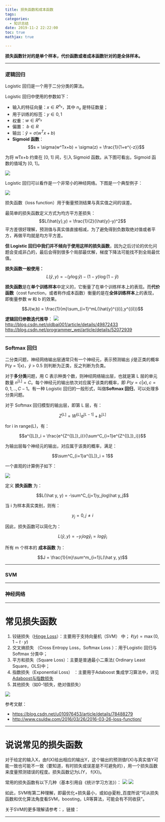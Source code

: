```yaml
---
title: 损失函数和成本函数
tags:
categories:
  - 知识总结
date: 2019-11-2 22:22:00
toc: true
mathjax: true

---
```


**损失函数针对的是单个样本，代价函数或者成本函数针对的是全体样本。**

---

### 逻辑回归

Logistic 回归是一个用于二分分类的算法。

Logistic 回归中使用的参数如下：

- 输入的特征向量：$x \in R^{n_x}$，其中 ${n_x}$ 是特征数量；
- 用于训练的标签：$y \in 0,1$
- 权重：$w \in R^{n_x}$
- 偏置： $b \in R$
- 输出：$\hat{y} = \sigma(w^Tx+b)$
- **Sigmoid 函数**：
$$s = \sigma(w^Tx+b) = \sigma(z) = \frac{1}{1+e^{-z}}$$

<!-- more -->

为将 wTx+b 约束在 [0, 1] 间，引入 Sigmoid 函数。从下图可看出，Sigmoid 函数的值域为 [0, 1]。

![](http://7xvfir.com1.z0.glb.clouddn.com/%E6%8D%9F%E5%A4%B1%E5%87%BD%E6%95%B0%E5%92%8C%E6%88%90%E6%9C%AC%E5%87%BD%E6%95%B0/20180424114511_sigmoid.png)

Logistic 回归可以看作是一个非常小的神经网络。下图是一个典型例子：

![](http://7xvfir.com1.z0.glb.clouddn.com/%E6%8D%9F%E5%A4%B1%E5%87%BD%E6%95%B0%E5%92%8C%E6%88%90%E6%9C%AC%E5%87%BD%E6%95%B0/20180424114556_LogReg_kiank.png)

损失函数（loss function）用于衡量预测结果与真实值之间的误差。

最简单的损失函数定义方式为均方平方差损失：
$$L(\hat{y},y) = \frac{1}{2}(\hat{y}-y)^2$$
平方差很好理解，预测值与真实值直接相减，为了避免得到负数取绝对值或者平方，再做平均就是均方平方差。

**但 Logistic 回归中我们并不倾向于使用这样的损失函数**，因为之后讨论的优化问题会变成非凸的，最后会得到很多个局部最优解，梯度下降法可能找不到全局最优值。

**损失函数一般使用：**
$$L(\hat{y},y) = -(y\log\hat{y})-(1-y)\log(1-\hat{y})$$

**损失函数**是在**单个训练样本**中定义的，它衡量了在单个训练样本上的表现。而**代价函数**（cost function，或者称作成本函数）衡量的是在**全体训练样本**上的表现，即衡量参数 w 和 b 的效果。

$$J(w,b) = \frac{1}{m}\sum_{i=1}^mL(\hat{y}^{(i)},y^{(i)})$$

**逻辑回归参数迭代推导**：
![](http://7xvfir.com1.z0.glb.clouddn.com/%E6%9C%BA%E5%99%A8%E5%AD%A6%E4%B9%A0%E7%9F%A5%E8%AF%86%E7%82%B9%E9%9B%86%E9%94%A6/2.png)
http://blog.csdn.net/oldbai001/article/details/49872433
http://blog.csdn.net/programmer_wei/article/details/52072939

---

### Softmax 回归

二分类问题，神经网络输出层通常只有一个神经元，表示预测输出 $\hat y$是正类的概率 P(y = 1|x)，$\hat y$ > 0.5 则判断为正类，反之判断为负类。

对于**多分类**问题，用 C 表示种类个数，则神经网络输出层，也就是第 L 层的单元数量 $n^{[L]} = C$。每个神经元的输出依次对应属于该类的概率，即 $P(y = c|x), c = 0, 1, .., C-1$。有一种 Logistic 回归的一般形式，叫做**Softmax 回归**，可以处理多分类问题。

对于 Softmax 回归模型的输出层，即第 L 层，有：

$$Z^{[L]} = W^{[L]}a^{[L-1]} + b^{[L]}$$

for i in range(L)，有：

$$a^{[L]}_i = \frac{e^{Z^{[L]}_i}}{\sum^C_{i=1}e^{Z^{[L]}_i}}$$

为输出层每个神经元的输出，对应属于该类的概率，满足：

$$\sum^C_{i=1}a^{[L]}_i = 1$$

一个直观的计算例子如下：

![](http://7xvfir.com1.z0.glb.clouddn.com/%E6%B7%B1%E5%BA%A6%E5%AD%A6%E4%B9%A0%E7%9F%A5%E8%AF%86%E7%82%B9%E9%9B%86%E9%94%A6/understanding-softmax.png)

定义 **损失函数** 为：

$$L(\hat y, y) = -\sum^C_{j=1}y_jlog\hat y_j$$

当 i 为样本真实类别，则有：

$$y_j = 0, j \ne i$$

因此，损失函数可以简化为：

$$L(\hat y, y) = -y_ilog\hat y_i = log \hat y_i$$

所有 m 个样本的 **成本函数** 为：

$$J = \frac{1}{m}\sum^m_{i=1}L(\hat y, y)$$

--- 

### SVM

---

### 神经网络

---



# 常见损失函数

1. 铰链损失（[Hinge Loss](https://en.wikipedia.org/wiki/Hinge_loss)）：主要用于支持向量机（SVM） 中； $\ell(y) = \max(0, 1-t \cdot y)$
2. 交叉熵损失 （Cross Entropy Loss，Softmax Loss ）：用于Logistic 回归与Softmax 分类中； 
3. 平方和损失（Square Loss）：主要是普通最小二乘法( Ordinary Least Square，OLS)中； 
4. 指数损失（Exponential Loss） ：主要用于Adaboost 集成学习算法中，详见 [Adaboost与指数损失](http://breezedeus.github.io/2015/07/12/breezedeus-adaboost-exponential-loss.html) 
5. 其他损失（如0-1损失，绝对值损失）

![](https://hexo-blog-wasim.oss-cn-shenzhen.aliyuncs.com/%E6%9C%BA%E5%99%A8%E5%AD%A6%E4%B9%A0%E7%9F%A5%E8%AF%86%E7%82%B9%E9%9B%86%E9%94%A6/85389915.jpg)

参考文献：
- https://blog.csdn.net/u010976453/article/details/78488279
- http://www.csuldw.com/2016/03/26/2016-03-26-loss-function/

---


# 说说常见的损失函数


对于给定的输入X，由f(X)给出相应的输出Y，这个输出的预测值f(X)与真实值Y可能一致也可能不一致（要知道，有时损失或误差是不可避免的），用一个损失函数来度量预测错误的程度。损失函数记为L(Y， f(X))。

常用的损失函数有以下几种（基本引用自《统计学习方法》）：
![](https://hexo-blog-wasim.oss-cn-shenzhen.aliyuncs.com/%E6%9C%BA%E5%99%A8%E5%AD%A6%E4%B9%A0%E7%9F%A5%E8%AF%86%E7%82%B9%E9%9B%86%E9%94%A6/44.png)
![](https://hexo-blog-wasim.oss-cn-shenzhen.aliyuncs.com/%E6%9C%BA%E5%99%A8%E5%AD%A6%E4%B9%A0%E7%9F%A5%E8%AF%86%E7%82%B9%E9%9B%86%E9%94%A6/45.png)

如此，SVM有第二种理解，即最优化+损失最小，或如@夏粉_百度所说“可从损失函数和优化算法角度看SVM，boosting，LR等算法，可能会有不同收获”。

关于SVM的更多理解请参考：，链接：

---